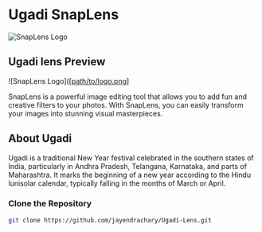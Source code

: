 # Ugadi SnapLens

![SnapLens Logo]([path/to/logo.png](https://lens-storage.storage.googleapis.com/png/1bd19b5f193347f59f195b1f5f93b368))

## Ugadi lens Preview

![SnapLens Logo]([[path/to/logo.png](https://community-lens.storage.googleapis.com/preview-media/final/0e68d7b0-b2d7-48ca-bda5-748576bf6b1e.mp4)]

SnapLens is a powerful image editing tool that allows you to add fun and creative filters to your photos. With SnapLens, you can easily transform your images into stunning visual masterpieces.

## About Ugadi

Ugadi is a traditional New Year festival celebrated in the southern states of India, particularly in Andhra Pradesh, Telangana, Karnataka, and parts of Maharashtra. It marks the beginning of a new year according to the Hindu lunisolar calendar, typically falling in the months of March or April.

### Clone the Repository

```bash
git clone https://github.com/jayendrachary/Ugadi-Lens.git
